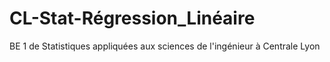 # CL-Stat-Régression_Linéaire
BE 1 de Statistiques appliquées aux sciences de l'ingénieur à Centrale Lyon
